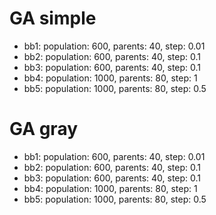 # GA simple
+ bb1: population: 600, parents: 40, step: 0.01
+ bb2: population: 600, parents: 40, step: 0.1
+ bb3: population: 600, parents: 40, step: 0.1
+ bb4: population: 1000, parents: 80, step: 1
+ bb5: population: 1000, parents: 80, step: 0.5

# GA gray
+ bb1: population: 600, parents: 40, step: 0.01
+ bb2: population: 600, parents: 40, step: 0.1
+ bb3: population: 600, parents: 40, step: 0.1
+ bb4: population: 1000, parents: 80, step: 1
+ bb5: population: 1000, parents: 80, step: 0.5